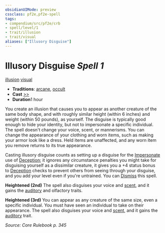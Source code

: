 ```yaml
---
obsidianUIMode: preview
cssclass: pf2e,pf2e-spell
tags:
- compendium/src/pf2e/crb
- spell/level/1
- trait/illusion
- trait/visual
aliases: ["Illusory Disguise"]
---
```

# Illusory Disguise *Spell 1*   
[illusion](/rules/traits/illusion.md)  [visual](/rules/traits/visual.md)  

- **Traditions**: [arcane](/rules/traits/arcane.md), [occult](/rules/traits/occult.md)
- **Cast** [>>](/rules/core-rulebook/chapter-9-playing-the-game.md#Actions "Two-Action") 
- **Duration**1 hour

You create an illusion that causes you to appear as another creature of the same body shape, and with roughly similar height (within 6 inches) and weight (within 50 pounds), as yourself. The disguise is typically good enough to hide your identity, but not to impersonate a specific individual. The spell doesn't change your voice, scent, or mannerisms. You can change the appearance of your clothing and worn items, such as making your armor look like a dress. Held items are unaffected, and any worn item you remove returns to its true appearance.

Casting illusory disguise counts as setting up a disguise for the [Impersonate](/rules/actions/impersonate.md) use of [Deception](/compendium/skills.md#Deception); it ignores any circumstance penalties you might take for disguising yourself as a dissimilar creature, it gives you a +4 status bonus to [Deception](/compendium/skills.md#Deception) checks to prevent others from seeing through your disguise, and you add your level even if you're untrained. You can [Dismiss](/rules/actions/dismiss.md) this spell.

**Heightened (2nd)** The spell also disguises your voice and [scent](/rules/abilities/scent.md), and it gains the [auditory](/rules/traits/auditory.md) and olfactory traits.

**Heightened (3rd)** You can appear as any creature of the same size, even a specific individual. You must have seen an individual to take on their appearance. The spell also disguises your voice and [scent](/rules/abilities/scent.md), and it gains the [auditory](/rules/traits/auditory.md) trait.

*Source: Core Rulebook p. 345*
